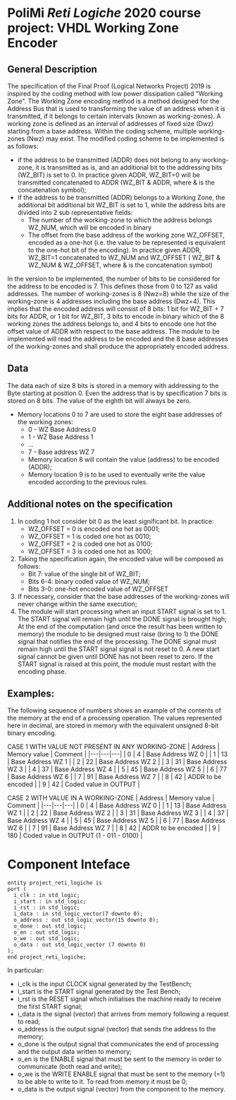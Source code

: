 # PoliMi ***Reti Logiche*** 2020 course project: VHDL Working Zone Encoder

## General Description
The specification of the Final Proof (Logical Networks Project) 2019 is inspired by the coding method with low power dissipation called "Working Zone". The Working Zone encoding method is a method designed for the Address Bus that is used to transforming the value of an address when it is transmitted, if it belongs to certain intervals (known as working-zones). A working zone is defined as an interval of addresses of fixed size (Dwz) starting from a base address. Within the coding scheme, multiple working-zones (Nwz) may exist. The modified coding scheme to be implemented is as follows:
* if the address to be transmitted (ADDR) does not belong to any working-zone, it is transmitted as is, and an additional bit to the addressing bits (WZ_BIT) is set to 0. In practice given ADDR, WZ_BIT=0 will be transmitted concatenated to ADDR (WZ_BIT & ADDR, where & is the concatenation symbol);
* if the address to be transmitted (ADDR) belongs to a Working Zone, the additional bit additional bit WZ_BIT is set to 1, while the address bits are divided into 2 sub representative fields:
    * The number of the working-zone to which the address belongs WZ_NUM, which will be encoded in binary
    * The offset from the base address of the working zone WZ_OFFSET, encoded as a one-hot (i.e. the value to be represented is equivalent to the one-hot bit of the encoding). 
In practice given ADDR, WZ_BIT=1 concatenated to WZ_NUM and WZ_OFFSET ( WZ_BIT & WZ_NUM & WZ_OFFSET, where & is the concatenation symbol)

In the version to be implemented, the number of bits to be considered for the address to be encoded is
7. This defines those from 0 to 127 as valid addresses. The number of working-zones is 8
(Nwz=8) while the size of the working-zone is 4 addresses including the base address (Dwz=4).
This implies that the encoded address will consist of 8 bits: 1 bit for WZ_BIT + 7 bits
for ADDR, or 1 bit for WZ_BIT, 3 bits to encode in binary which of the 8 working
zones the address belongs to, and 4 bits to encode one hot the offset value of ADDR with respect
to the base address.
The module to be implemented will read the address to be encoded and the 8 base addresses of the
working-zones and shall produce the appropriately encoded address.

## Data
The data each of size 8 bits is stored in a memory with addressing to the Byte starting at position 0. Even the address that is by specification 7 bits is stored on 8 bits. The value of the eighth bit will always be zero.
- Memory locations 0 to 7 are used to store the eight base addresses of the working zones:
    - 0 - WZ Base Address 0
    - 1 - WZ Base Address 1
    - ...
    - 7 - Base address WZ 7
    - Memory location 8 will contain the value (address) to be encoded (ADDR);
    - Memory location 9 is to be used to eventually write the value encoded according to the previous rules.


## Additional notes on the specification
1. In coding 1 hot consider bit 0 as the least significant bit. In practice:
    * WZ_OFFSET = 0 is encoded one hot as 0001;
    * WZ_OFFSET = 1 is coded one hot as 0010;
    * WZ_OFFSET = 2 is coded one hot as 0100;
    * WZ_OFFSET = 3 is coded one hot as 1000;
2. Taking the specification again, the encoded value will be composed as follows:
    * Bit 7: value of the single bit of WZ_BIT;
    * Bits 6-4: binary coded value of WZ_NUM;
    * Bits 3-0: one-hot encoded value of WZ_OFFSET
3. If necessary, consider that the base addresses of the working-zones will never change within the same execution;
4. The module will start processing when an input START signal is set to 1. The START signal will remain high until the DONE signal is brought high; At the end of the computation (and once the result has been written to memory) the module to be designed must raise (bring to 1) the DONE signal that notifies the end of the processing. The DONE signal must remain high until the START signal signal is not reset to 0. A new start signal cannot be given until DONE has not been reset to zero. If the START signal is raised at this point, the module must restart with the encoding phase.


## Examples:
The following sequence of numbers shows an example of the contents of the memory at the end
of a processing operation. The values represented here in decimal, are stored in
memory with the equivalent unsigned 8-bit binary encoding.

CASE 1 WITH VALUE NOT PRESENT IN ANY WORKING-ZONE
| Address | Memory value | Comment |
|---|---|---|
| 0 | 4 | Base Address WZ 0 |
| 1 | 13 | Base Address WZ 1 |
| 2 | 22 | Base Address WZ 2 |
| 3 | 31 | Base Address WZ 3 |
| 4 | 37 | Base Address WZ 4 |
| 5 | 45 | Base Address WZ 5 |
| 6 | 77 | Base Address WZ 6 |
| 7 | 91 | Base Address WZ 7 |
| 8 | 42 | ADDR to be encoded |
| 9 | 42 | Coded value in OUTPUT |

CASE 2 WITH VALUE IN A WORKING-ZONE
| Address | Memory value | Comment |
|---|---|---|
| 0 | 4 | Base Address WZ 0 |
| 1 | 13 | Base Address WZ 1 |
| 2 | 22 | Base Address WZ 2 |
| 3 | 31 | Base Address WZ 3 |
| 4 | 37 | Base Address WZ 4 |
| 5 | 45 | Base Address WZ 5 |
| 6 | 77 | Base Address WZ 6 |
| 7 | 91 | Base Address WZ 7 |
| 8 | 42 | ADDR to be encoded |
| 9 | 180 | Coded value in OUTPUT (1 - 011 - 0100) |

# Component Inteface

```
entity project_reti_logiche is
port (
  i_clk : in std_logic;
  i_start : in std_logic;
  i_rst : in std_logic;
  i_data : in std_logic_vector(7 downto 0);
  o_address : out std_logic_vector(15 downto 0);
  o_done : out std_logic;
  o_en : out std_logic;
  o_we : out std_logic;
  o_data : out std_logic_vector (7 downto 0)
);
end project_reti_logiche;
```

In particular:
- i_clk is the input CLOCK signal generated by the TestBench;
- i_start is the START signal generated by the Test Bench;
- i_rst is the RESET signal which initialises the machine ready to receive the first
START signal;
- i_data is the signal (vector) that arrives from memory following a request to
read;
- o_address is the output signal (vector) that sends the address to the memory;
- o_done is the output signal that communicates the end of processing and the output data
written to memory;
- o_en is the ENABLE signal that must be sent to the memory in order to communicate
(both read and write);
- o_we is the WRITE ENABLE signal that must be sent to the memory (=1) to be able to
write to it. To read from memory it must be 0;
- o_data is the output signal (vector) from the component to the memory.
